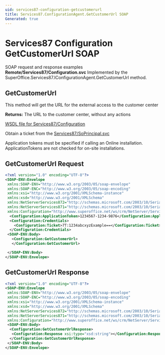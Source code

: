 ```yaml
---
uid: services87-configuration-getcustomerurl
title: Services87.ConfigurationAgent.GetCustomerUrl SOAP
Generated: true
---
```


# Services87 Configuration GetCustomerUrl SOAP

SOAP request and response examples **Remote/Services87/Configuration.svc**
Implemented by the <see cref="M:SuperOffice.Services87.IConfigurationAgent.GetCustomerUrl">SuperOffice.Services87.IConfigurationAgent.GetCustomerUrl</see> method.

## GetCustomerUrl

This method will get the URL for the external access to the customer center


**Returns:** The URL to the customer center, without any actions


[WSDL file for Services87/Configuration](../Services87-Configuration.md)

Obtain a ticket from the [Services87/SoPrincipal.svc](../SoPrincipal/index.md)

Application tokens must be specified if calling an Online installation. ApplicationTokens are not checked for on-site installations.

## GetCustomerUrl Request

```xml
<?xml version="1.0" encoding="UTF-8"?>
<SOAP-ENV:Envelope
 xmlns:SOAP-ENV="http://www.w3.org/2003/05/soap-envelope"
 xmlns:SOAP-ENC="http://www.w3.org/2003/05/soap-encoding"
 xmlns:xsi="http://www.w3.org/2001/XMLSchema-instance"
 xmlns:xsd="http://www.w3.org/2001/XMLSchema"
 xmlns:NetServerServices872="http://schemas.microsoft.com/2003/10/Serialization/Arrays"
 xmlns:NetServerServices871="http://schemas.microsoft.com/2003/10/Serialization/"
 xmlns:Configuration="http://www.superoffice.net/ws/crm/NetServer/Services87">
  <Configuration:ApplicationToken>1234567-1234-9876</Configuration:ApplicationToken>
  <Configuration:Credentials>
    <Configuration:Ticket>7T:1234abcxyzExample==</Configuration:Ticket>
  </Configuration:Credentials>
 <SOAP-ENV:Body>
   <Configuration:GetCustomerUrl>
   </Configuration:GetCustomerUrl>

 </SOAP-ENV:Body>
</SOAP-ENV:Envelope>

```


## GetCustomerUrl Response

```xml
<?xml version="1.0" encoding="UTF-8"?>
<SOAP-ENV:Envelope
 xmlns:SOAP-ENV="http://www.w3.org/2003/05/soap-envelope"
 xmlns:SOAP-ENC="http://www.w3.org/2003/05/soap-encoding"
 xmlns:xsi="http://www.w3.org/2001/XMLSchema-instance"
 xmlns:xsd="http://www.w3.org/2001/XMLSchema"
 xmlns:NetServerServices872="http://schemas.microsoft.com/2003/10/Serialization/Arrays"
 xmlns:NetServerServices871="http://schemas.microsoft.com/2003/10/Serialization/"
 xmlns:Configuration="http://www.superoffice.net/ws/crm/NetServer/Services87">
 <SOAP-ENV:Body>
  <Configuration:GetCustomerUrlResponse>
   <Configuration:Response xsi:type="xsd:string"></Configuration:Response>
  </Configuration:GetCustomerUrlResponse>
 </SOAP-ENV:Body>
</SOAP-ENV:Envelope>

```

